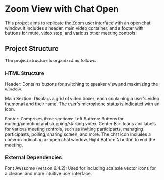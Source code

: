 # Zoom View with Chat Open
This project aims to replicate the Zoom user interface with an open chat window. It includes a header, main video container, and a footer with buttons for mute, video stop, and various other meeting controls.

## Project Structure
The project structure is organized as follows:

### HTML Structure
Header: Contains buttons for switching to speaker view and maximizing the window.

Main Section: Displays a grid of video boxes, each containing a user's video thumbnail and their name. The user's microphone status is indicated with an icon.

Footer: Comprises three sections:
Left Buttons: Buttons for muting/unmuting and stopping/starting video.
Center Bar: Icons and labels for various meeting controls, such as inviting participants, managing participants, polling, sharing screen, and more. The chat icon includes a chevron indicating an open chat window.
Right Button: A button to end the meeting.

### External Dependencies
Font Awesome (version 6.4.2): Used for including scalable vector icons for a cleaner and more intuitive user interface.
